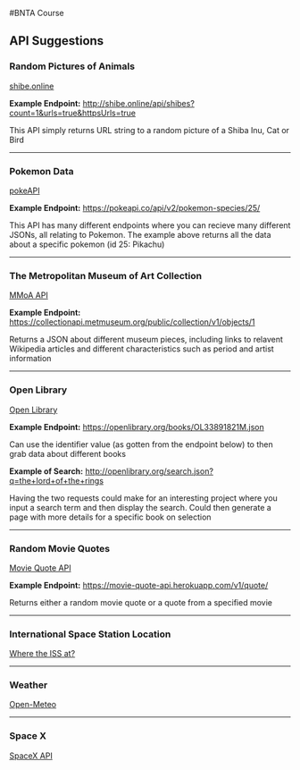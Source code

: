 #BNTA Course

## API Suggestions

### Random Pictures of Animals

[shibe.online](https://shibe.online/)

**Example Endpoint:** http://shibe.online/api/shibes?count=1&urls=true&httpsUrls=true

This API simply returns URL string to a random picture of a Shiba Inu, Cat or Bird

---

### Pokemon Data

[pokeAPI](https://pokeapi.co/)

**Example Endpoint:** https://pokeapi.co/api/v2/pokemon-species/25/

This API has many different endpoints where you can recieve many different JSONs, all relating to Pokemon. The example above returns all the data about a specific pokemon (id 25: Pikachu)

---

### The Metropolitan Museum of Art Collection

[MMoA API](https://metmuseum.github.io/)

**Example Endpoint:** https://collectionapi.metmuseum.org/public/collection/v1/objects/1

Returns a JSON about different museum pieces, including links to relavent Wikipedia articles and different characteristics such as period and artist information

---

### Open Library

[Open Library](https://openlibrary.org/dev/docs/api/books)

**Example Endpoint:** https://openlibrary.org/books/OL33891821M.json

Can use the identifier value (as gotten from the endpoint below) to then grab data about different books

**Example of Search:** http://openlibrary.org/search.json?q=the+lord+of+the+rings

Having the two requests could make for an interesting project where you input a search term and then display the search. Could then generate a page with more details for a specific book on selection

---

### Random Movie Quotes

[Movie Quote API](https://github.com/F4R4N/movie-quote/)

**Example Endpoint:** https://movie-quote-api.herokuapp.com/v1/quote/

Returns either a random movie quote or a quote from a specified movie

---

### International Space Station Location

[Where the ISS at?](https://wheretheiss.at/w/developer)

---

### Weather

[Open-Meteo](https://open-meteo.com/en/docs)

---

### Space X 

[SpaceX API](https://github.com/r-spacex/SpaceX-API)






